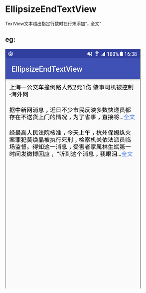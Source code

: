 # EllipsizeEndTextView

TextView文本超出指定行数时在行末添加"...全文"

## eg:
![image](https://github.com/YBill/EllipsizeEndTextView/blob/master/s/s_1.png)
